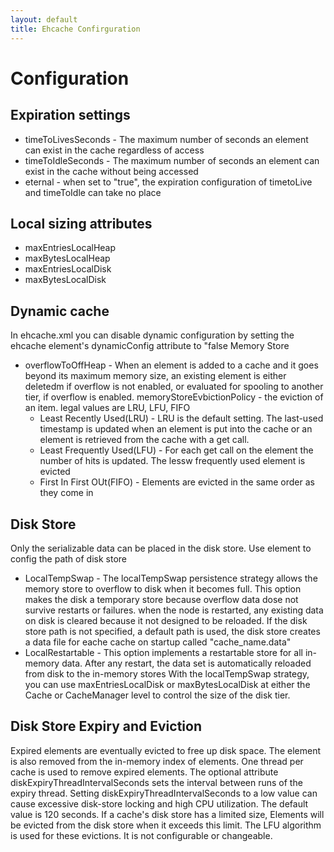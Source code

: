 ```yaml
---
layout: default
title: Ehcache Confirguration
---
```



<h1>Configuration</h1>
<h2>Expiration settings</h2>
<ul>
  <li>timeToLivesSeconds - The maximum number of seconds an element can exist in the cache regardless of access</li>
  <li>timeToIdleSeconds - The maximum number of seconds an element can exist in the cache without being accessed</li>
  <li>eternal - when set to "true", the expiration configuration of timetoLive and timeToIdle can take no place</li>
</ul>

<!--more-->

<h2>Local sizing attributes</h2>
<ul>
  <li>maxEntriesLocalHeap</li>
  <li>maxBytesLocalHeap</li>
  <li>maxEntriesLocalDisk</li>
  <li>maxBytesLocalDisk</li>
</ul>

<h2>Dynamic cache</h2>
<p>In ehcache.xml you can disable dynamic configuration by setting the ehcache element's dynamicConfig attribute to "false Memory Store</p>
<ul>
  <li>overflowToOffHeap - When an element is added to a cache and it goes beyond its maximum memory size, an existing element is either deletedm if overflow is not enabled, or evaluated for spooling to another tier, if overflow is enabled. memoryStoreEvbictionPolicy - the eviction of an item. legal values are LRU, LFU, FIFO
    <ul>
      <li>Least Recently Used(LRU) - LRU is the default setting. The last-used timestamp is updated when an element is put into the cache or an element is retrieved from the cache with a get call.</li>
      <li>Least Frequently Used(LFU) - For each get call on the element the number of hits is updated. The lessw frequently used element is evicted</li>
      <li>First In First OUt(FIFO) - Elements are evicted in the same order as they come in</li>
    </ul>
  </li>
</ul>



<h2>Disk Store</h2>
<p>Only the serializable data can be placed in the disk store. Use <diskStore> element to config the path of disk store</p>
<ul>
  <li>LocalTempSwap - The localTempSwap persistence strategy allows the memory store to overflow to disk when it becomes full. This option makes the disk a temporary store because overflow data dose not survive restarts or failures. when the node is restarted, any existing data on disk is cleared because it not designed to be reloaded. If the disk store path is not specified, a default path is used, the disk store creates a data file for eache cache on startup called "cache_name.data"</li>
  <li>LocalRestartable - This option implements a restartable store for all in-memory data. After any restart, the data set is automatically reloaded from disk to the in-memory stores With the localTempSwap strategy, you can use maxEntriesLocalDisk or maxBytesLocalDisk at either the Cache or CacheManager level to control the size of the disk tier.</li>
</ul>

<h2>Disk Store Expiry and Eviction</h2>
<p>Expired elements are eventually evicted to free up disk space. The element is also removed from the in-memory index of elements. One thread per cache is used to remove expired elements. The optional attribute diskExpiryThreadIntervalSeconds sets the interval between runs of the expiry thread. Setting diskExpiryThreadIntervalSeconds to a low value can cause excessive disk-store locking and high CPU utilization. The default value is 120 seconds. If a cache's disk store has a limited size, Elements will be evicted from the disk store
when it exceeds this limit. The LFU algorithm is used for these evictions. It is not configurable or changeable.</p>

